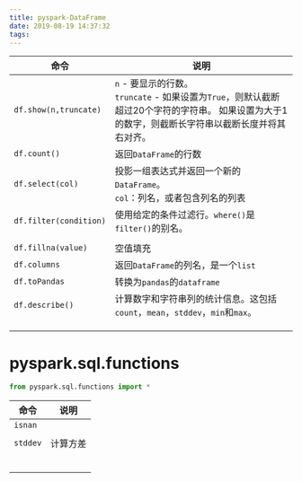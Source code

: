 ```yaml
---
title: pyspark-DataFrame
date: 2019-08-19 14:37:32
tags:
---
```


| 命令                   | 说明                                                         |
| ---------------------- | ------------------------------------------------------------ |
| `df.show(n,truncate)`  | `n` - 要显示的行数。<br/>`truncate` - 如果设置为`True`，则默认截断超过20个字符的字符串。 如果设置为大于1的数字，则截断长字符串以截断长度并将其右对齐。 |
| `df.count()`           | 返回`DataFrame`的行数                                        |
| `df.select(col)`       | 投影一组表达式并返回一个新的`DataFrame`。<br>`col`：列名，或者包含列名的列表 |
| `df.filter(condition)` | 使用给定的条件过滤行。`where()`是`filter()`的别名。          |
|                        |                                                              |
| `df.fillna(value)`     | 空值填充                                                     |
| `df.columns`           | 返回`DataFrame`的列名，是一个`list`                          |
| `df.toPandas`          | 转换为`pandas`的`dataframe`                                  |
| `df.describe()`        | 计算数字和字符串列的统计信息。这包括`count`，`mean`，`stddev`，`min`和`max`。 |
|                        |                                                              |
|                        |                                                              |
|                        |                                                              |

# pyspark.sql.functions

```python
from pyspark.sql.functions import * 
```

| 命令     | 说明     |
| -------- | -------- |
| `isnan`  |          |
|          |          |
| `stddev` | 计算方差 |
|          |          |
|          |          |
|          |          |
|          |          |
|          |          |
|          |          |

